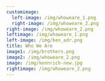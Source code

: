 ```yaml
---
customimage:
  left-image: /img/whoweare_1.png
  right-image: /img/whoweare_2.png
right-image: /img/whoweare_2.png
leftimage: /img/whoweare_1.png
left-image: /img/ben_adr.png
title: Who We Are
image1: /img/brothers.png
image2: /img/whoweare_2.png
image: /img/kennrich-new.jpg
rightimage: /img/whoweare_2.png
---
```


